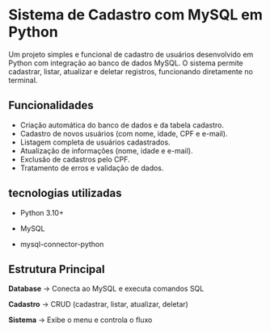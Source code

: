 # Sistema de Cadastro com MySQL em Python

Um projeto simples e funcional de cadastro de usuários desenvolvido em Python com integração ao banco de dados MySQL.
O sistema permite cadastrar, listar, atualizar e deletar registros, funcionando diretamente no terminal.

## Funcionalidades

* Criação automática do banco de dados e da tabela cadastro.
* Cadastro de novos usuários (com nome, idade, CPF e e-mail).
* Listagem completa de usuários cadastrados.
* Atualização de informações (nome, idade e e-mail).
* Exclusão de cadastros pelo CPF.
* Tratamento de erros e validação de dados.  


## tecnologias utilizadas

- Python 3.10+

- MySQL

- mysql-connector-python


## Estrutura Principal

**Database** → Conecta ao MySQL e executa comandos SQL

**Cadastro** → CRUD (cadastrar, listar, atualizar, deletar)

**Sistema** → Exibe o menu e controla o fluxo


